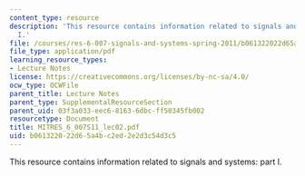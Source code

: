 ```yaml
---
content_type: resource
description: 'This resource contains information related to signals and systems: part
  I.'
file: /courses/res-6-007-signals-and-systems-spring-2011/b061322022d65a4bc2ed2e2d3c54d3c5_MITRES_6_007S11_lec02.pdf
file_type: application/pdf
learning_resource_types:
- Lecture Notes
license: https://creativecommons.org/licenses/by-nc-sa/4.0/
ocw_type: OCWFile
parent_title: Lecture Notes
parent_type: SupplementalResourceSection
parent_uid: 03f3a033-eec6-8163-6dbc-ff50345fb002
resourcetype: Document
title: MITRES_6_007S11_lec02.pdf
uid: b0613220-22d6-5a4b-c2ed-2e2d3c54d3c5
---
```

This resource contains information related to signals and systems: part I.